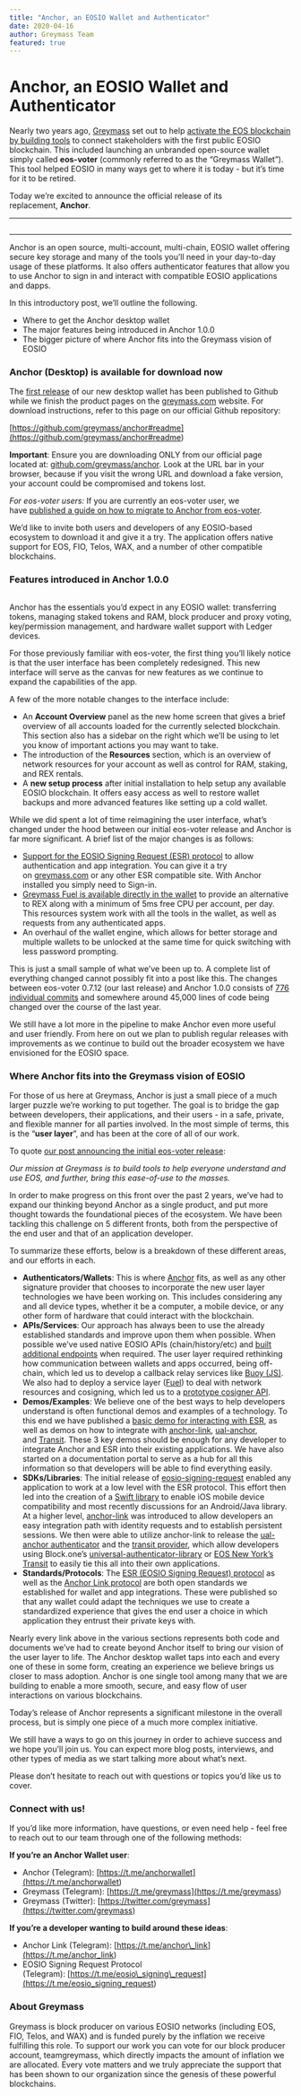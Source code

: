 ```yaml
---
title: "Anchor, an EOSIO Wallet and Authenticator"
date: 2020-04-16
author: Greymass Team
featured: true
---
```

# Anchor, an EOSIO Wallet and Authenticator

Nearly two years ago, [Greymass](<https://greymass.com/>) set out to help [activate the EOS blockchain by building tools](<https://greymass.com/en/blog/announcing-eos-voter-an-eos-block-producer-voting-tool-and-light-wallet/>) to connect stakeholders with the first public EOSIO blockchain. This included launching an unbranded open-source wallet simply called **eos-voter** (commonly referred to as the “Greymass Wallet”). This tool helped EOSIO in many ways get to where it is today - but it’s time for it to be retired.

Today we’re excited to announce the official release of its replacement, **Anchor**.

---

<figure><img src="https://i.imgur.com/l4XWQ07.png" alt=""></figure>

---

Anchor is an open source, multi-account, multi-chain, EOSIO wallet offering secure key storage and many of the tools you’ll need in your day-to-day usage of these platforms. It also offers authenticator features that allow you to use Anchor to sign in and interact with compatible EOSIO applications and dapps.

In this introductory post, we’ll outline the following.

- Where to get the Anchor desktop wallet
- The major features being introduced in Anchor 1.0.0
- The bigger picture of where Anchor fits into the Greymass vision of EOSIO

<!-- -->

### Anchor (Desktop) is available for download now

The [first release](<https://github.com/greymass/anchor/releases/tag/v1.0.0>) of our new desktop wallet has been published to Github while we finish the product pages on the [greymass.com](<https://greymass.com/>) website. For download instructions, refer to this page on our official Github repository:

[https://github.com/greymass/anchor#readme](<https://github.com/greymass/anchor#readme>)

**Important**: Ensure you are downloading ONLY from our official page located at: [github.com/greymass/anchor](<http://github.com/greymass/anchor>). Look at the URL bar in your browser, because if you visit the wrong URL and download a fake version, your account could be compromised and tokens lost.

*For eos-voter users:* If you are currently an eos-voter user, we have [published a guide on how to migrate to Anchor from eos-voter](<https://greymass.com/en/blog/migrating-to-anchor-from-eos-voter-greymass-wallet/>).

We’d like to invite both users and developers of any EOSIO-based ecosystem to download it and give it a try. The application offers native support for EOS, FIO, Telos, WAX, and a number of other compatible blockchains.

### Features introduced in Anchor 1.0.0

<figure><img src="https://i.imgur.com/oS12Y2Z.png" alt=""></figure>

Anchor has the essentials you’d expect in any EOSIO wallet: transferring tokens, managing staked tokens and RAM, block producer and proxy voting, key/permission management, and hardware wallet support with Ledger devices.

For those previously familiar with eos-voter, the first thing you’ll likely notice is that the user interface has been completely redesigned. This new interface will serve as the canvas for new features as we continue to expand the capabilities of the app.

A few of the more notable changes to the interface include:

- An **Account Overview** panel as the new home screen that gives a brief overview of all accounts loaded for the currently selected blockchain. This section also has a sidebar on the right which we’ll be using to let you know of important actions you may want to take.
- The introduction of the **Resources** section, which is an overview of network resources for your account as well as control for RAM, staking, and REX rentals.
- A **new setup process** after initial installation to help setup any available EOSIO blockchain. It offers easy access as well to restore wallet backups and more advanced features like setting up a cold wallet.

<!-- -->

While we did spent a lot of time reimagining the user interface, what’s changed under the hood between our initial eos-voter release and Anchor is far more significant. A brief list of the major changes is as follows:

- [Support for the EOSIO Signing Request (ESR) protocol](<https://github.com/greymass/EEPs/blob/master/EEPS/eep-7.md>) to allow authentication and app integration. You can give it a try on [greymass.com](<http://greymass.com/>) or any other ESR compatible site. With Anchor installed you simply need to Sign-in.
- [Greymass Fuel is available directly in the wallet](<https://greymass.com/en/blog/5ms-worth-of-free-transactions-available-now-in-anchor-wallet/>) to provide an alternative to REX along with a minimum of 5ms free CPU per account, per day. This resources system work with all the tools in the wallet, as well as requests from any authenticated apps.
- An overhaul of the wallet engine, which allows for better storage and multiple wallets to be unlocked at the same time for quick switching with less password prompting.

<!-- -->

This is just a small sample of what we’ve been up to. A complete list of everything changed cannot possibly fit into a post like this. The changes between eos-voter 0.7.12 (our last release) and Anchor 1.0.0 consists of [776 individual commits](<https://github.com/greymass/anchor/pull/835>) and somewhere around 45,000 lines of code being changed over the course of the last year.

We still have a lot more in the pipeline to make Anchor even more useful and user friendly. From here on out we plan to publish regular releases with improvements as we continue to build out the broader ecosystem we have envisioned for the EOSIO space.

### Where Anchor fits into the Greymass vision of EOSIO

For those of us here at Greymass, Anchor is just a small piece of a much larger puzzle we’re working to put together. The goal is to bridge the gap between developers, their applications, and their users - in a safe, private, and flexible manner for all parties involved. In the most simple of terms, this is the “**user layer**”, and has been at the core of all of our work.

To quote [our post announcing the initial eos-voter release](<https://greymass.com/en/blog/announcing-eos-voter-an-eos-block-producer-voting-tool-and-light-wallet/>):

*Our mission at Greymass is to build tools to help everyone understand and use EOS, and further, bring this ease-of-use to the masses.*

In order to make progress on this front over the past 2 years, we’ve had to expand our thinking beyond Anchor as a single product, and put more thought towards the foundational pieces of the ecosystem. We have been tackling this challenge on 5 different fronts, both from the perspective of the end user and that of an application developer.

To summarize these efforts, below is a breakdown of these different areas, and our efforts in each.

- **Authenticators/Wallets**: This is where [Anchor](<https://github.com/greymass/anchor>) fits, as well as any other signature provider that chooses to incorporate the new user layer technologies we have been working on. This includes considering any and all device types, whether it be a computer, a mobile device, or any other form of hardware that could interact with the blockchain.
- **APIs/Services**: Our approach has always been to use the already established standards and improve upon them when possible. When possible we’ve used native EOSIO APIs (chain/history/etc) and [built additional endpoints](<https://github.com/greymass/eosio-api-ext>) when required. The user layer required rethinking how communication between wallets and apps occurred, being off-chain, which led us to develop a callback relay services like [Buoy (JS)](<https://github.com/greymass/buoy-nodejs>). We also had to deploy a service layer ([Fuel](<https://greymass.com/fuel>)) to deal with network resources and cosigning, which led us to a [prototype cosigner API](<https://github.com/greymass/eosio-cosigner-nodejs>).
- **Demos/Examples**: We believe one of the best ways to help developers understand is often functional demos and examples of a technology. To this end we have published a [basic demo for interacting with ESR](<https://github.com/greymass/eosio-signing-request-demo>), as well as demos on how to integrate with [anchor-link](<https://github.com/greymass/anchor-link-demo>), [ual-anchor](<https://github.com/greymass/ual-anchor-demo>), and [Transit](<https://github.com/greymass/greymassfuel-transit-demo>). These 3 key demos should be enough for any developer to integrate Anchor and ESR into their existing applications. We have also started on a documentation portal to serve as a hub for all this information so that developers will be able to find everything easily.
- **SDKs/Libraries**: The initial release of [eosio-signing-request](<https://github.com/greymass/eosio-signing-request>) enabled any application to work at a low level with the ESR protocol. This effort then led into the creation of a [Swift library](<https://github.com/greymass/swift-eosio>) to enable iOS mobile device compatibility and most recently discussions for an Android/Java library. At a higher level, [anchor-link](<https://github.com/greymass/anchor-link>) was introduced to allow developers an easy integration path with identity requests and to establish persistent sessions. We then were able to utilize anchor-link to release the [ual-anchor authenticator](<https://github.com/greymass/ual-anchor>) and the [transit provider](<https://github.com/eosnewyork/eos-transit/tree/master/packages/eos-transit-anchorlink-provider>), which allow developers using Block.one’s [universal-authenticator-library](<https://github.com/EOSIO/universal-authenticator-library>) or [EOS New York’s Transit](<https://github.com/eosnewyork/eos-transit>) to easily tie this all into their own applications.
- **Standards/Protocols**: The [ESR (EOSIO Signing Request) protocol](<https://github.com/greymass/EEPs/blob/master/EEPS/eep-7.md>) as well as the [Anchor Link protocol](<https://github.com/greymass/anchor-link/blob/master/protocol.md>) are both open standards we established for wallet and app integrations. These were published so that any wallet could adapt the techniques we use to create a standardized experience that gives the end user a choice in which application they entrust their private keys with.

<!-- -->

Nearly every link above in the various sections represents both code and documents we’ve had to create beyond Anchor itself to bring our vision of the user layer to life. The Anchor desktop wallet taps into each and every one of these in some form, creating an experience we believe brings us closer to mass adoption. Anchor is one single tool among many that we are building to enable a more smooth, secure, and easy flow of user interactions on various blockchains.

Today’s release of Anchor represents a significant milestone in the overall process, but is simply one piece of a much more complex initiative.

We still have a ways to go on this journey in order to achieve success and we hope you’ll join us. You can expect more blog posts, interviews, and other types of media as we start talking more about what’s next.

Please don’t hesitate to reach out with questions or topics you’d like us to cover.

### Connect with us!

If you’d like more information, have questions, or even need help - feel free to reach out to our team through one of the following methods:

**If you’re an Anchor Wallet user**:

- Anchor (Telegram): [https://t.me/anchorwallet](<https://t.me/anchorwallet>)
- Greymass (Telegram): [https://t.me/greymass](<https://t.me/greymass>)
- Greymass (Twitter): [https://twitter.com/greymass](<https://twitter.com/greymass>)

<!-- -->

**If you’re a developer wanting to build around these ideas**:

- Anchor Link (Telegram): [https://t.me/anchor\_link](<https://t.me/anchor_link>)
- EOSIO Signing Request Protocol (Telegram): [https://t.me/eosio\_signing\_request](<https://t.me/eosio_signing_request>)

<!-- -->

### About Greymass

Greymass is block producer on various EOSIO networks (including EOS, FIO, Telos, and WAX) and is funded purely by the inflation we receive fulfilling this role. To support our work you can vote for our block producer account, teamgreymass, which directly impacts the amount of inflation we are allocated. Every vote matters and we truly appreciate the support that has been shown to our organization since the genesis of these powerful blockchains.

